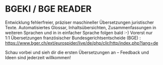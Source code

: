  # BGEKI / BGE READER

Entwicklung fehlerfreier, präziser maschineller Übersetzungen juristischer Texte. 
Automatisiertes Glossar, Inhaltsübersichten, Zusammenfassungen in weiteren Sprachen und in in einfacher Sprache folgen bald :-) 
Vorerst nur 1:1 Übersetzungen französischer Bundesgerichtsentscheide (BGE) :
https://www.bger.ch/ext/eurospider/live/de/php/clir/http/index.php?lang=de

Schau vorbei und sieh dir die ersten Übersetzungen an – Feedback und Ideen sind jederzeit willkommen! 



